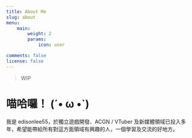 ```yaml
---
title: About Me
slug: about
menu:
    main: 
        weight: 2
        params:
            icon: user

comments: false
license: false
---
```


> WIP

# 喵哈囉！ (´• ω •`)

我是 edisonlee55，於獨立遊戲開發、ACGN / VTuber 及新媒體領域已投入多年，希望能帶給所有對這方面領域有興趣的人，一個學習及交流的好地方。
